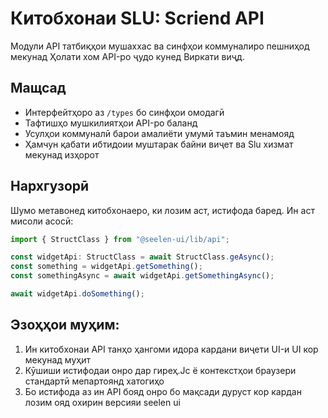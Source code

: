 # **Китобхонаи SLU: Scriend API**

Модули API татбиқҳои мушаххас ва синфҳои коммуналиро пешниҳод мекунад Ҳолати хом
API-ро ҷудо кунед Виркати виҷд.

## **Мащсад**

- Интерфейтҳоро аз `/types` бо синфҳои омодагӣ
- Тафтишҳо мушкилиятҳои API-ро баланд
- Усулҳои коммуналӣ барои амалиёти умумӣ таъмин менамояд
- Ҳамчун қабати ибтидоии муштарак байни виҷет ва Slu хизмат мекунад изҳорот

## **Нархгузорӣ**

Шумо метавонед китобхонаеро, ки лозим аст, истифода баред. Ин аст мисоли асосӣ:

```ts
import { StructClass } from "@seelen-ui/lib/api";

const widgetApi: StructClass = await StructClass.geAsync();
const something = widgetApi.getSomething();
const somethingAsync = await widgetApi.getSomethingAsync();

await widgetApi.doSomething();
```

## **Эзоҳҳои муҳим:**

1. Ин китобхонаи API танҳо ҳангоми идора кардани виҷети UI-и UI кор мекунад
   муҳит
2. Кӯшиши истифодаи онро дар гиреҳ.Jс ё контекстҳои браузери стандартӣ
   мепартоянд хатогиҳо
3. Бо истифода аз ин API бояд онро бо мақсади дуруст кор кардан лозим ояд охирин
   версияи seelen ui
